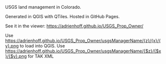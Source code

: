 USGS land management in Colorado.

Generated in QGIS with QTiles. Hosted in GitHub Pages.

See it in the viewer: https://adrienhoff.github.io/USGS_Prop_Owner/

Use https://adrienhoff.github.io/USGS_Prop_Owner/usgsManagerName/{z}/{x}/{y}.png to load into QGIS. 
Use https://adrienhoff.github.io/USGS_Prop_Owner/usgsManagerName/{$z}/{$x}/{$y}.png for TAK XML
